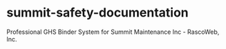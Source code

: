 # summit-safety-documentation
Professional GHS Binder System for Summit Maintenance Inc - RascoWeb, Inc.
